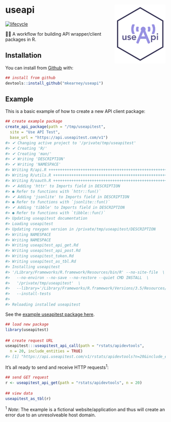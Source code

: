 
<!-- README.md is generated from README.Rmd. Please edit that file -->

# useapi <img src="man/figures/logo.png" width="160px" align="right" />

[![lifecycle](https://img.shields.io/badge/lifecycle-experimental-orange.svg)](https://www.tidyverse.org/lifecycle/#experimental)

📩📨 A workflow for building API wrapper/client packages in R.

## Installation

You can install from [Github](https://github.com/mkearney/useapi) with:

``` r
## install from github
devtools::install_github("mkearney/useapi")
```

## Example

This is a basic example of how to create a new API client package:

``` r
## create example package
create_api_package(path = "/tmp/useapitest", 
  site = "Use API Test",
  base_url = "https://api.useapitest.com/v1")
#> ✔ Changing active project to '/private/tmp/useapitest'
#> ✔ Creating 'R/'
#> ✔ Creating 'man/'
#> ✔ Writing 'DESCRIPTION'
#> ✔ Writing 'NAMESPACE'
#> Writing R/api.R ++++++++++++++++++++++++++++++++++++++++++++++++++++ 100%
#> Writing R/utils.R ++++++++++++++++++++++++++++++++++++++++++++++++++ 100%
#> Writing R/oauth.R ++++++++++++++++++++++++++++++++++++++++++++++++++ 100%
#> ✔ Adding 'httr' to Imports field in DESCRIPTION
#> ● Refer to functions with `httr::fun()`
#> ✔ Adding 'jsonlite' to Imports field in DESCRIPTION
#> ● Refer to functions with `jsonlite::fun()`
#> ✔ Adding 'tibble' to Imports field in DESCRIPTION
#> ● Refer to functions with `tibble::fun()`
#> Updating useapitest documentation
#> Loading useapitest
#> Updating roxygen version in /private/tmp/useapitest/DESCRIPTION
#> Writing NAMESPACE
#> Writing NAMESPACE
#> Writing useapitest_api_get.Rd
#> Writing useapitest_api_post.Rd
#> Writing useapitest_token.Rd
#> Writing useapitest_as_tbl.Rd
#> Installing useapitest
#> '/Library/Frameworks/R.framework/Resources/bin/R' --no-site-file  \
#>   --no-environ --no-save --no-restore --quiet CMD INSTALL  \
#>   '/private/tmp/useapitest'  \
#>   --library='/Library/Frameworks/R.framework/Versions/3.5/Resources/library'  \
#>   --install-tests
#> 
#> Reloading installed useapitest
```

See the [example useapitest package here](example).

``` r
## load new package
library(useapitest)

## create request URL
useapitest:::useapitest_api_call(path = "rstats/apidevtools", 
  n = 20, include_entities = TRUE)
#> [1] "https://api.useapitest.com/v1/rstats/apidevtools?n=20&include_entities=TRUE"
```

It’s all ready to send and receive HTTP requests<sup>1</sup>:

``` r
## send GET request
r <- useapitest_api_get(path = "rstats/apidevtools", n = 20)

## view data
useapitest_as_tbl(r)
```

<sup>1</sup> *Note*: The example is a fictional website/application and
thus will create an error due to an unresolveable host domain.

